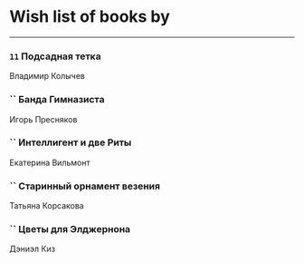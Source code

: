 # Wish list of books by [](https://ok.ru/profile/536771522733)
---

### `11` Подсадная тетка
Владимир Колычев

### `` Банда Гимназиста
Игорь Пресняков

### `` Интеллигент и две Риты
Екатерина Вильмонт

### `` Старинный орнамент везения
Татьяна Корсакова

### `` Цветы для Элджернона
Дэниэл Киз

